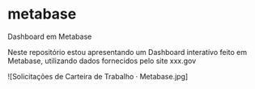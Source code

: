 # metabase
Dashboard em Metabase

Neste repositório estou apresentando um Dashboard interativo feito em Metabase, utilizando dados fornecidos pelo site xxx.gov

![Solicitações de Carteira de Trabalho · Metabase.jpg]
